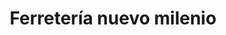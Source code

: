 ---
title: "Ferretería nuevo milenio"
url: /puerto-la-cruz/ferreteria-nuevo-milenio/
shop: Eisenwaren
---